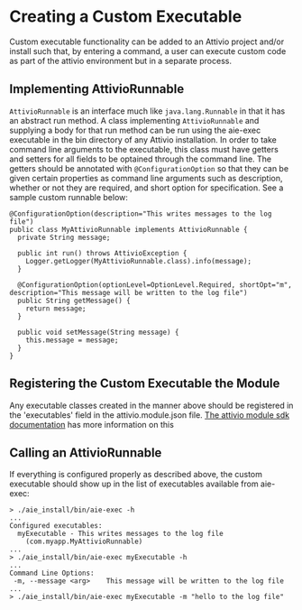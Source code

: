 # Creating a Custom Executable
Custom executable functionality can be added to an Attivio project and/or install such that, by entering a command, a user can execute custom code as part of the attivio environment but in a separate process.

## Implementing AttivioRunnable
`AttivioRunnable` is an interface much like `java.lang.Runnable` in that it has an abstract run method.  A class implementing `AttivioRunnable` and supplying a body for that run method can be run using the aie-exec executable in the bin directory of any Attivio installation.  In order to take command line arguments to the executable, this class must have getters and setters for all fields to be optained through the command line.  The getters should be annotated with `@ConfigurationOption` so that they can be given certain properties as command line arguments such as description, whether or not they are required, and short option for specification.  See a sample custom runnable below:
```
@ConfigurationOption(description="This writes messages to the log file")
public class MyAttivioRunnable implements AttivioRunnable {
  private String message;

  public int run() throws AttivioException {
    Logger.getLogger(MyAttivioRunnable.class).info(message);
  } 

  @ConfigurationOption(optionLevel=OptionLevel.Required, shortOpt="m", description="This message will be written to the log file")
  public String getMessage() {
    return message;
  }

  public void setMessage(String message) {
    this.message = message;
  }
}
```

## Registering the Custom Executable the Module
Any executable classes created in the manner above should be registered in the 'executables' field in the attivio.module.json file.  [The attivio module sdk documentation](attivio_module_sdk.md) has more information on this

## Calling an AttivioRunnable
If everything is configured properly as described above, the custom executable should show up in the list of executables available from aie-exec:
```
> ./aie_install/bin/aie-exec -h
...
Configured executables:
  myExecutable - This writes messages to the log file
    (com.myapp.MyAttivioRunnable)
...
> ./aie_install/bin/aie-exec myExecutable -h
...
Command Line Options:
 -m, --message <arg>    This message will be written to the log file
...
> ./aie_install/bin/aie-exec myExecutable -m "hello to the log file"
```

